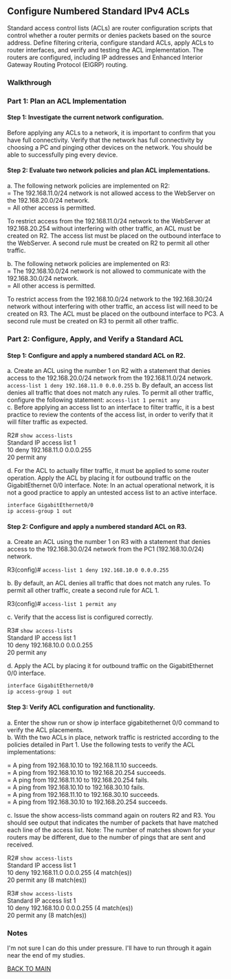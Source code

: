 ## Configure Numbered Standard IPv4 ACLs

Standard access control lists (ACLs) are router configuration scripts that control whether a router permits or denies packets based on the source address. Define filtering criteria, configure standard ACLs, apply ACLs to router interfaces, and verify and testing the ACL implementation. The routers are configured, including IP addresses and Enhanced Interior Gateway Routing Protocol (EIGRP) routing.

### Walkthrough
 
### Part 1: Plan an ACL Implementation

#### Step 1: Investigate the current network configuration.

Before applying any ACLs to a network, it is important to confirm that you have full connectivity. Verify that the network has full connectivity by choosing a PC and pinging other devices on the network. You should be able to successfully ping every device.

#### Step 2: Evaluate two network policies and plan ACL implementations.

a.     The following network policies are implemented on R2:  
=   The 192.168.11.0/24 network is not allowed access to the WebServer on the 192.168.20.0/24 network.  
=   All other access is permitted.

To restrict access from the 192.168.11.0/24 network to the WebServer at 192.168.20.254 without interfering with other traffic, an ACL must be created on R2. The access list must be placed on the outbound interface to the WebServer. A second rule must be created on R2 to permit all other traffic.

b.     The following network policies are implemented on R3:  
=   The 192.168.10.0/24 network is not allowed to communicate with the 192.168.30.0/24 network.  
=   All other access is permitted.

To restrict access from the 192.168.10.0/24 network to the 192.168.30/24 network without interfering with other traffic, an access list will need to be created on R3. The ACL must be placed on the outbound interface to PC3. A second rule must be created on R3 to permit all other traffic.

### Part 2: Configure, Apply, and Verify a Standard ACL

#### Step 1: Configure and apply a numbered standard ACL on R2.

a.     Create an ACL using the number 1 on R2 with a statement that denies access to the 192.168.20.0/24 network from the 192.168.11.0/24 network. `access-list 1 deny 192.168.11.0 0.0.0.255`
b.     By default, an access list denies all traffic that does not match any rules. To permit all other traffic, configure the following statement: `access-list 1 permit any`  
c.     Before applying an access list to an interface to filter traffic, it is a best practice to review the contents of the access list, in order to verify that it will filter traffic as expected.

R2# `show access-lists`  
Standard IP access list 1  
10 deny 192.168.11.0 0.0.0.255  
20 permit any

d.     For the ACL to actually filter traffic, it must be applied to some router operation. Apply the ACL by placing it for outbound traffic on the GigabitEthernet 0/0 interface. Note: In an actual operational network, it is not a good practice to apply an untested access list to an active interface.

`interface GigabitEthernet0/0`  
`ip access-group 1 out`

#### Step 2: Configure and apply a numbered standard ACL on R3.

a.     Create an ACL using the number 1 on R3 with a statement that denies access to the 192.168.30.0/24 network from the PC1 (192.168.10.0/24) network.

R3(config)# `access-list 1 deny 192.168.10.0 0.0.0.255`

b.     By default, an ACL denies all traffic that does not match any rules. To permit all other traffic, create a second rule for ACL 1.

R3(config)# `access-list 1 permit any`

c.     Verify that the access list is configured correctly.

R3# `show access-lists`  
Standard IP access list 1  
10 deny 192.168.10.0 0.0.0.255  
20 permit any

d.     Apply the ACL by placing it for outbound traffic on the GigabitEthernet 0/0 interface.

`interface GigabitEthernet0/0`  
`ip access-group 1 out`

#### Step 3: Verify ACL configuration and functionality.

a.     Enter the show run or show ip interface gigabitethernet 0/0 command to verify the ACL placements.  
b.     With the two ACLs in place, network traffic is restricted according to the policies detailed in Part 1. Use the following tests to verify the ACL implementations:

=   A ping from 192.168.10.10 to 192.168.11.10 succeeds.  
=   A ping from 192.168.10.10 to 192.168.20.254 succeeds.  
=   A ping from 192.168.11.10 to 192.168.20.254 fails.  
=   A ping from 192.168.10.10 to 192.168.30.10 fails.  
=   A ping from 192.168.11.10 to 192.168.30.10 succeeds.  
=   A ping from 192.168.30.10 to 192.168.20.254 succeeds.

c.     Issue the show access-lists command again on routers R2 and R3. You should see output that indicates the number of packets that have matched each line of the access list. Note: The number of matches shown for your routers may be different, due to the number of pings that are sent and received.

R2# `show access-lists`  
Standard IP access list 1  
10 deny 192.168.11.0 0.0.0.255 (4 match(es))  
20 permit any (8 match(es))

R3# `show access-lists`  
Standard IP access list 1  
10 deny 192.168.10.0 0.0.0.255 (4 match(es))  
20 permit any (8 match(es))

### Notes

I'm not sure I can do this under pressure. I'll have to run through it again near the end of my studies. 

[BACK TO MAIN](https://github.com/lfost42/networking)